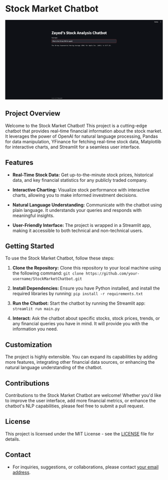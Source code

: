 # Stock Market Chatbot

![Chatbot Demo](Demo.jpg)

## Project Overview

Welcome to the Stock Market Chatbot! This project is a cutting-edge chatbot that provides real-time financial information about the stock market. It leverages the power of OpenAI for natural language processing, Pandas for data manipulation, YFinance for fetching real-time stock data, Matplotlib for interactive charts, and Streamlit for a seamless user interface.

## Features

- **Real-Time Stock Data:** Get up-to-the-minute stock prices, historical data, and key financial statistics for any publicly traded company.

- **Interactive Charting:** Visualize stock performance with interactive charts, allowing you to make informed investment decisions.

- **Natural Language Understanding:** Communicate with the chatbot using plain language. It understands your queries and responds with meaningful insights.

- **User-Friendly Interface:** The project is wrapped in a Streamlit app, making it accessible to both technical and non-technical users.

## Getting Started

To use the Stock Market Chatbot, follow these steps:

1. **Clone the Repository:** Clone this repository to your local machine using the following command: `git clone https://github.com/your-username/StockMarketChatbot.git`

2. **Install Dependencies:** Ensure you have Python installed, and install the required libraries by running: `pip install -r requirements.txt`

3. **Run the Chatbot:** Start the chatbot by running the Streamlit app: `streamlit run main.py`

4. **Interact:** Ask the chatbot about specific stocks, stock prices, trends, or any financial queries you have in mind. It will provide you with the information you need.

## Customization

The project is highly extensible. You can expand its capabilities by adding more features, integrating other financial data sources, or enhancing the natural language understanding of the chatbot.

## Contributions

Contributions to the Stock Market Chatbot are welcome! Whether you'd like to improve the user interface, add more financial metrics, or enhance the chatbot's NLP capabilities, please feel free to submit a pull request.

## License

This project is licensed under the MIT License - see the [LICENSE](LICENSE) file for details.

## Contact

- For inquiries, suggestions, or collaborations, please contact [your email address](mailto:umerz@mcmaster.ca).
